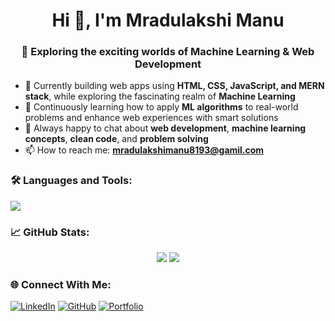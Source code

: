 <h1 align="center">Hi 👋, I'm Mradulakshi Manu</h1>
<h3 align="center">🚀 Exploring the exciting worlds of Machine Learning & Web Development</h3>

- 🔭 Currently building web apps using **HTML, CSS, JavaScript, and MERN stack**, while exploring the fascinating realm of **Machine Learning**
- 🌱 Continuously learning how to apply **ML algorithms** to real-world problems and enhance web experiences with smart solutions
- 💬 Always happy to chat about **web development**, **machine learning concepts**, **clean code**, and **problem solving**
- 📫 How to reach me: **mradulakshimanu8193@gamil.com**


### 🛠️ Languages and Tools:

<p align="left">
  <img src="https://skillicons.dev/icons?i=react,js,html,css,git,github,vscode,firebase" />
</p>

### 📈 GitHub Stats:

<p align="center">
  <img src="https://github-readme-stats.vercel.app/api?username=mradulakshi&show_icons=true&theme=tokyonight" />
  <img src="https://github-readme-stats.vercel.app/api/top-langs/?username=mradulakshi&layout=compact&theme=tokyonight" />
</p>

### 🌐 Connect With Me:

[![LinkedIn](https://img.shields.io/badge/LinkedIn-blue?logo=linkedin)](https://linkedin.com/in/your-link)
[![GitHub](https://img.shields.io/badge/GitHub-black?logo=github)](https://github.com/mradulakshi)
[![Portfolio](https://img.shields.io/badge/Portfolio-%F0%9F%92%BB-informational)](https://your-portfolio-link.com)
